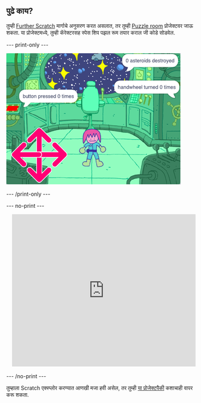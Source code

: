 ## पुढे काय?

तुम्ही [Further Scratch](https://projects.raspberrypi.org/mr-IN/pathways/further-scratch) मार्गाचे अनुसरण करत असलात, तर तुम्ही [Puzzle room](https://projects.raspberrypi.org/mr-IN/projects/puzzle-room) प्रोजेक्टवर जाऊ शकता. या प्रोजेक्टमध्ये, तुम्ही कॅरेक्टरसह स्पेस शिप पझल रूम तयार कराल जी कोडे सोडवेल.

--- print-only ---

![पझल रूम](images/puzzle_room.png)

--- /print-only ---

--- no-print ---

<div class="scratch-preview" style="margin-left: 15px;">
  <iframe allowtransparency="true" width="485" height="402" src="https://scratch.mit.edu/projects/embed/536877672/?autostart=false" frameborder="0"></iframe>
</div>

--- /no-print ---

तुम्हाला Scratch एक्स्प्लोर करण्यात आणखी मजा हवी असेल, तर तुम्ही [या प्रोजेक्टपैकी](https://projects.raspberrypi.org/mr-IN/projects?software%5B%5D=scratch&curriculum%5B%5D=%201) कशाचाही वापर करू शकता.


